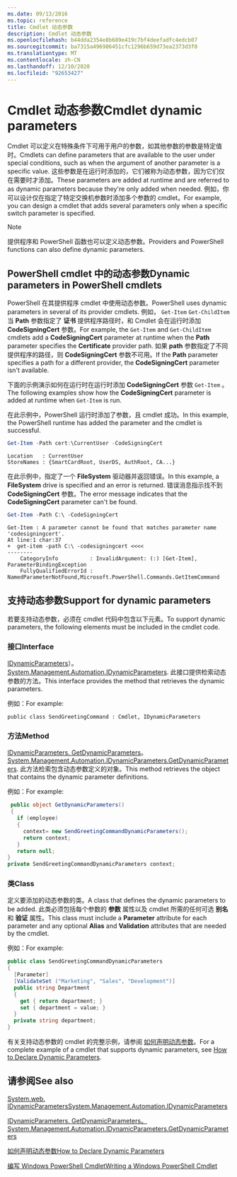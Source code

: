 ```yaml
---
ms.date: 09/13/2016
ms.topic: reference
title: Cmdlet 动态参数
description: Cmdlet 动态参数
ms.openlocfilehash: b44dda2354e8b689e419c7bf4deefadfc4edcb07
ms.sourcegitcommit: ba7315a496986451cfc1296b659d73ea2373d3f0
ms.translationtype: MT
ms.contentlocale: zh-CN
ms.lasthandoff: 12/10/2020
ms.locfileid: "92653427"
---
```

# <a name="cmdlet-dynamic-parameters"></a><span data-ttu-id="335e9-103">Cmdlet 动态参数</span><span class="sxs-lookup"><span data-stu-id="335e9-103">Cmdlet dynamic parameters</span></span>

<span data-ttu-id="335e9-104">Cmdlet 可以定义在特殊条件下可用于用户的参数，如其他参数的参数是特定值时。</span><span class="sxs-lookup"><span data-stu-id="335e9-104">Cmdlets can define parameters that are available to the user under special conditions, such as when the argument of another parameter is a specific value.</span></span> <span data-ttu-id="335e9-105">这些参数是在运行时添加的，它们被称为动态参数，因为它们仅在需要时才添加。</span><span class="sxs-lookup"><span data-stu-id="335e9-105">These parameters are added at runtime and are referred to as dynamic parameters because they're only added when needed.</span></span> <span data-ttu-id="335e9-106">例如，你可以设计仅在指定了特定交换机参数时添加多个参数的 cmdlet。</span><span class="sxs-lookup"><span data-stu-id="335e9-106">For example, you can design a cmdlet that adds several parameters only when a specific switch parameter is specified.</span></span>

> [!NOTE]
> <span data-ttu-id="335e9-107">提供程序和 PowerShell 函数也可以定义动态参数。</span><span class="sxs-lookup"><span data-stu-id="335e9-107">Providers and PowerShell functions can also define dynamic parameters.</span></span>

## <a name="dynamic-parameters-in-powershell-cmdlets"></a><span data-ttu-id="335e9-108">PowerShell cmdlet 中的动态参数</span><span class="sxs-lookup"><span data-stu-id="335e9-108">Dynamic parameters in PowerShell cmdlets</span></span>

<span data-ttu-id="335e9-109">PowerShell 在其提供程序 cmdlet 中使用动态参数。</span><span class="sxs-lookup"><span data-stu-id="335e9-109">PowerShell uses dynamic parameters in several of its provider cmdlets.</span></span> <span data-ttu-id="335e9-110">例如， `Get-Item` `Get-ChildItem` 当 **Path** 参数指定了 **证书** 提供程序路径时，和 Cmdlet 会在运行时添加 **CodeSigningCert** 参数。</span><span class="sxs-lookup"><span data-stu-id="335e9-110">For example, the `Get-Item` and `Get-ChildItem` cmdlets add a **CodeSigningCert** parameter at runtime when the **Path** parameter specifies the **Certificate** provider path.</span></span> <span data-ttu-id="335e9-111">如果 **path** 参数指定了不同提供程序的路径，则 **CodeSigningCert** 参数不可用。</span><span class="sxs-lookup"><span data-stu-id="335e9-111">If the **Path** parameter specifies a path for a different provider, the **CodeSigningCert** parameter isn't available.</span></span>

<span data-ttu-id="335e9-112">下面的示例演示如何在运行时在运行时添加 **CodeSigningCert** 参数 `Get-Item` 。</span><span class="sxs-lookup"><span data-stu-id="335e9-112">The following examples show how the **CodeSigningCert** parameter is added at runtime when `Get-Item` is run.</span></span>

<span data-ttu-id="335e9-113">在此示例中，PowerShell 运行时添加了参数，且 cmdlet 成功。</span><span class="sxs-lookup"><span data-stu-id="335e9-113">In this example, the PowerShell runtime has added the parameter and the cmdlet is successful.</span></span>

```powershell
Get-Item -Path cert:\CurrentUser -CodeSigningCert
```

```Output
Location   : CurrentUser
StoreNames : {SmartCardRoot, UserDS, AuthRoot, CA...}
```

<span data-ttu-id="335e9-114">在此示例中，指定了一个 **FileSystem** 驱动器并返回错误。</span><span class="sxs-lookup"><span data-stu-id="335e9-114">In this example, a **FileSystem** drive is specified and an error is returned.</span></span> <span data-ttu-id="335e9-115">错误消息指示找不到 **CodeSigningCert** 参数。</span><span class="sxs-lookup"><span data-stu-id="335e9-115">The error message indicates that the **CodeSigningCert** parameter can't be found.</span></span>

```powershell
Get-Item -Path C:\ -CodeSigningCert
```

```Output
Get-Item : A parameter cannot be found that matches parameter name 'codesigningcert'.
At line:1 char:37
+  get-item -path C:\ -codesigningcert <<<<
--------
    CategoryInfo          : InvalidArgument: (:) [Get-Item], ParameterBindingException
    FullyQualifiedErrorId : NamedParameterNotFound,Microsoft.PowerShell.Commands.GetItemCommand
```

## <a name="support-for-dynamic-parameters"></a><span data-ttu-id="335e9-116">支持动态参数</span><span class="sxs-lookup"><span data-stu-id="335e9-116">Support for dynamic parameters</span></span>

<span data-ttu-id="335e9-117">若要支持动态参数，必须在 cmdlet 代码中包含以下元素。</span><span class="sxs-lookup"><span data-stu-id="335e9-117">To support dynamic parameters, the following elements must be included in the cmdlet code.</span></span>

### <a name="interface"></a><span data-ttu-id="335e9-118">接口</span><span class="sxs-lookup"><span data-stu-id="335e9-118">Interface</span></span>

<span data-ttu-id="335e9-119">[IDynamicParameters](/dotnet/api/System.Management.Automation.IDynamicParameters)）。</span><span class="sxs-lookup"><span data-stu-id="335e9-119">[System.Management.Automation.IDynamicParameters](/dotnet/api/System.Management.Automation.IDynamicParameters).</span></span>
<span data-ttu-id="335e9-120">此接口提供检索动态参数的方法。</span><span class="sxs-lookup"><span data-stu-id="335e9-120">This interface provides the method that retrieves the dynamic parameters.</span></span>

<span data-ttu-id="335e9-121">例如：</span><span class="sxs-lookup"><span data-stu-id="335e9-121">For example:</span></span>

`public class SendGreetingCommand : Cmdlet, IDynamicParameters`

### <a name="method"></a><span data-ttu-id="335e9-122">方法</span><span class="sxs-lookup"><span data-stu-id="335e9-122">Method</span></span>

<span data-ttu-id="335e9-123">[IDynamicParameters. GetDynamicParameters](/dotnet/api/System.Management.Automation.IDynamicParameters.GetDynamicParameters)。</span><span class="sxs-lookup"><span data-stu-id="335e9-123">[System.Management.Automation.IDynamicParameters.GetDynamicParameters](/dotnet/api/System.Management.Automation.IDynamicParameters.GetDynamicParameters).</span></span>
<span data-ttu-id="335e9-124">此方法检索包含动态参数定义的对象。</span><span class="sxs-lookup"><span data-stu-id="335e9-124">This method retrieves the object that contains the dynamic parameter definitions.</span></span>

<span data-ttu-id="335e9-125">例如：</span><span class="sxs-lookup"><span data-stu-id="335e9-125">For example:</span></span>

```csharp
 public object GetDynamicParameters()
 {
   if (employee)
   {
     context= new SendGreetingCommandDynamicParameters();
     return context;
   }
   return null;
}
private SendGreetingCommandDynamicParameters context;
```

### <a name="class"></a><span data-ttu-id="335e9-126">类</span><span class="sxs-lookup"><span data-stu-id="335e9-126">Class</span></span>

<span data-ttu-id="335e9-127">定义要添加的动态参数的类。</span><span class="sxs-lookup"><span data-stu-id="335e9-127">A class that defines the dynamic parameters to be added.</span></span> <span data-ttu-id="335e9-128">此类必须包括每个参数的 **参数** 属性以及 cmdlet 所需的任何可选 **别名** 和 **验证** 属性。</span><span class="sxs-lookup"><span data-stu-id="335e9-128">This class must include a **Parameter** attribute for each parameter and any optional **Alias** and **Validation** attributes that are needed by the cmdlet.</span></span>

<span data-ttu-id="335e9-129">例如：</span><span class="sxs-lookup"><span data-stu-id="335e9-129">For example:</span></span>

```csharp
public class SendGreetingCommandDynamicParameters
{
  [Parameter]
  [ValidateSet ("Marketing", "Sales", "Development")]
  public string Department
  {
    get { return department; }
    set { department = value; }
  }
  private string department;
}
```

<span data-ttu-id="335e9-130">有关支持动态参数的 cmdlet 的完整示例，请参阅 [如何声明动态参数](./how-to-declare-dynamic-parameters.md)。</span><span class="sxs-lookup"><span data-stu-id="335e9-130">For a complete example of a cmdlet that supports dynamic parameters, see [How to Declare Dynamic Parameters](./how-to-declare-dynamic-parameters.md).</span></span>

## <a name="see-also"></a><span data-ttu-id="335e9-131">请参阅</span><span class="sxs-lookup"><span data-stu-id="335e9-131">See also</span></span>

[<span data-ttu-id="335e9-132">System.web. IDynamicParameters</span><span class="sxs-lookup"><span data-stu-id="335e9-132">System.Management.Automation.IDynamicParameters</span></span>](/dotnet/api/System.Management.Automation.IDynamicParameters)

[<span data-ttu-id="335e9-133">IDynamicParameters. GetDynamicParameters。</span><span class="sxs-lookup"><span data-stu-id="335e9-133">System.Management.Automation.IDynamicParameters.GetDynamicParameters</span></span>](/dotnet/api/System.Management.Automation.IDynamicParameters.GetDynamicParameters)

[<span data-ttu-id="335e9-134">如何声明动态参数</span><span class="sxs-lookup"><span data-stu-id="335e9-134">How to Declare Dynamic Parameters</span></span>](./how-to-declare-dynamic-parameters.md)

[<span data-ttu-id="335e9-135">编写 Windows PowerShell Cmdlet</span><span class="sxs-lookup"><span data-stu-id="335e9-135">Writing a Windows PowerShell Cmdlet</span></span>](./writing-a-windows-powershell-cmdlet.md)
